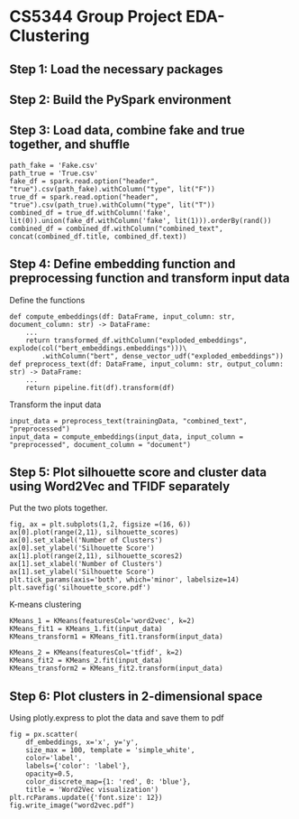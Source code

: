 # CS5344 Group Project EDA-Clustering

## Step 1: Load the necessary packages

## Step 2: Build the PySpark environment

## Step 3: Load data, combine fake and true together, and shuffle
```
path_fake = 'Fake.csv'
path_true = 'True.csv'
fake_df = spark.read.option("header", "true").csv(path_fake).withColumn("type", lit("F"))
true_df = spark.read.option("header", "true").csv(path_true).withColumn("type", lit("T"))
combined_df = true_df.withColumn('fake', lit(0)).union(fake_df.withColumn('fake', lit(1))).orderBy(rand())
combined_df = combined_df.withColumn("combined_text", concat(combined_df.title, combined_df.text))
```
## Step 4: Define embedding function and preprocessing function and transform input data
Define the functions
```
def compute_embeddings(df: DataFrame, input_column: str, document_column: str) -> DataFrame:
    ...
    return transformed_df.withColumn("exploded_embeddings", explode(col("bert_embeddings.embeddings")))\
        .withColumn("bert", dense_vector_udf("exploded_embeddings"))
def preprocess_text(df: DataFrame, input_column: str, output_column: str) -> DataFrame:
    ...
    return pipeline.fit(df).transform(df)
```
Transform the input data
```
input_data = preprocess_text(trainingData, "combined_text", "preprocessed")
input_data = compute_embeddings(input_data, input_column = "preprocessed", document_column = "document")
```
## Step 5: Plot silhouette score and cluster data using Word2Vec and TFIDF separately
Put the two plots together.
```
fig, ax = plt.subplots(1,2, figsize =(16, 6))
ax[0].plot(range(2,11), silhouette_scores)
ax[0].set_xlabel('Number of Clusters')
ax[0].set_ylabel('Silhouette Score')
ax[1].plot(range(2,11), silhouette_scores2)
ax[1].set_xlabel('Number of Clusters')
ax[1].set_ylabel('Silhouette Score')
plt.tick_params(axis='both', which='minor', labelsize=14)
plt.savefig('silhouette_score.pdf')
```
K-means clustering
```
KMeans_1 = KMeans(featuresCol='word2vec', k=2)
KMeans_fit1 = KMeans_1.fit(input_data)
KMeans_transform1 = KMeans_fit1.transform(input_data)

KMeans_2 = KMeans(featuresCol='tfidf', k=2)
KMeans_fit2 = KMeans_2.fit(input_data)
KMeans_transform2 = KMeans_fit2.transform(input_data)
```
## Step 6: Plot clusters in 2-dimensional space
Using plotly.express to plot the data and save them to pdf
```
fig = px.scatter(
    df_embeddings, x='x', y='y',
    size_max = 100, template = 'simple_white',
    color='label', 
    labels={'color': 'label'},
    opacity=0.5,
    color_discrete_map={1: 'red', 0: 'blue'},
    title = 'Word2Vec visualization')
plt.rcParams.update({'font.size': 12})
fig.write_image("word2vec.pdf")
```
